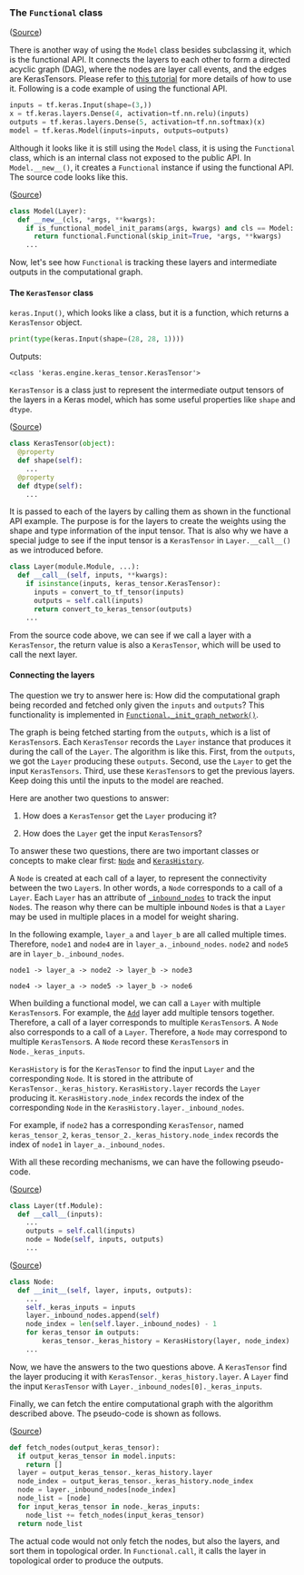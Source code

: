 ### The `Functional` class

([Source](https://github.com/keras-team/keras/blob/v2.6.0/keras/engine/functional.py#L41))

There is another way of using the `Model` class besides subclassing it, which
is the functional API. It connects the layers to each other to form a directed
acyclic graph (DAG), where the nodes are layer call events, and the edges are
KerasTensors. Please refer to [this
tutorial](https://keras.io/guides/functional_api/) for more details of how to
use it. Following is a code example of using the functional API.

```py
inputs = tf.keras.Input(shape=(3,))
x = tf.keras.layers.Dense(4, activation=tf.nn.relu)(inputs)
outputs = tf.keras.layers.Dense(5, activation=tf.nn.softmax)(x)
model = tf.keras.Model(inputs=inputs, outputs=outputs)
```

Although it looks like it is still using the `Model` class, it is 
using the `Functional` class, which is an internal class not exposed to the
public API. In `Model.__new__()`, it creates a `Functional` instance if using
the functional API. The source code looks like this.

([Source](https://github.com/keras-team/keras/blob/v2.6.0/keras/engine/training.py#L189))

```py
class Model(Layer):
  def __new__(cls, *args, **kwargs):
    if is_functional_model_init_params(args, kwargs) and cls == Model:
      return functional.Functional(skip_init=True, *args, **kwargs)
    ...
```

Now, let's see how `Functional` is tracking these layers and intermediate
outputs in the computational graph.

#### The `KerasTensor` class

`keras.Input()`, which looks like a class, but it is a function, which
returns a `KerasTensor` object.

```py
print(type(keras.Input(shape=(28, 28, 1))))
```

Outputs:

```
<class 'keras.engine.keras_tensor.KerasTensor'>
```

`KerasTensor` is a class just to represent the intermediate output tensors of
the layers in a Keras model, which has some useful properties like `shape` and
`dtype`.

([Source](https://github.com/keras-team/keras/blob/v2.6.0/keras/engine/keras_tensor.py#L30))

```py
class KerasTensor(object):
  @property
  def shape(self):
    ...
  @property
  def dtype(self):
    ...
```

It is passed to each of the layers by calling them as shown in the functional
API example. The purpose is for the layers to create the weights using the
shape and type information of the input tensor. That is also why we have a
special judge to see if the input tensor is a `KerasTensor` in
`Layer.__call__()` as we introduced before.

```py
class Layer(module.Module, ...):
  def __call__(self, inputs, **kwargs):
    if isinstance(inputs, keras_tensor.KerasTensor):
      inputs = convert_to_tf_tensor(inputs)
      outputs = self.call(inputs)
      return convert_to_keras_tensor(outputs)
    ...
```

From the source code above, we can see if we call a layer with a `KerasTensor`,
the return value is also a `KerasTensor`, which will be used to call the next
layer.

#### Connecting the layers

The question we try to answer here is: How did the computational graph being
recorded and fetched only given the `inputs` and `outputs`? This functionality
is implemented in
[`Functional._init_graph_network()`](https://github.com/keras-team/keras/blob/v2.6.0/keras/engine/functional.py#L112).

The graph is being fetched starting from the `outputs`, which is a list of
`KerasTensor`s. Each `KerasTensor` records the `Layer` instance that produces
it during the call of the `Layer`. The algorithm is like this. First, from
the `outputs`, we got the `Layer` producing these `outputs`. Second, use 
the `Layer` to get the input `KerasTensors`. Third, use these `KerasTensor`s to
get the previous layers. Keep doing this until the inputs to the model are
reached.

Here are another two questions to answer:

1. How does a `KerasTensor` get the `Layer` producing it?

2. How does the `Layer` get the input `KerasTensor`s?

To answer these two questions, there are two important classes or concepts to
make clear first:
[`Node`](https://github.com/keras-team/keras/blob/v2.6.0/keras/engine/node.py#L33)
and
[`KerasHistory`](https://github.com/keras-team/keras/blob/v2.6.0/keras/engine/node.py#L261).

A `Node` is created at each call of a layer, to represent the connectivity
between the two `Layer`s. In other words, a `Node` corresponds to a call of a
`Layer`. Each `Layer` has an attribute of
[`_inbound_nodes`](https://github.com/keras-team/keras/blob/v2.6.0/keras/engine/base_layer.py#L2258)
to track the input `Node`s. The reason why there can be multiple inbound
`Node`s is that a `Layer` may be used in multiple places in a model for weight
sharing.

In the following example, `layer_a` and `layer_b` are all called multiple
times. Therefore, `node1` and `node4` are in `layer_a._inbound_nodes`.
`node2` and `node5` are in `layer_b._inbound_nodes`.

`node1 -> layer_a -> node2 -> layer_b -> node3`

`node4 -> layer_a -> node5 -> layer_b -> node6`

When building a functional model, we can call a `Layer` with multiple
`KerasTensor`s. For example, the
[`Add`](https://keras.io/api/layers/merging_layers/add/) layer add multiple
tensors together. Therefore, a call of a layer corresponds to multiple
`KerasTensor`s. A `Node` also corresponds to a call of a `Layer`. Therefore,
a `Node` may correspond to multiple `KerasTensor`s. A `Node` record these
`KerasTensor`s in `Node._keras_inputs`.

`KerasHistory` is for the `KerasTensor` to find the input `Layer` and the
corresponding `Node`. It is stored in the attribute of
`KerasTensor._keras_history`. `KerasHistory.layer` records the `Layer`
producing it. `KerasHistory.node_index` records the index of the corresponding
`Node` in the `KerasHistory.layer._inbound_nodes`.

For example, if `node2` has a corresponding `KerasTensor`, named
`keras_tensor_2`, `keras_tensor_2._keras_history.node_index` records the index
of `node1` in `layer_a._inbound_nodes`.

With all these recording mechanisms, we can have the following pseudo-code.

([Source](https://github.com/keras-team/keras/blob/v2.6.0/keras/engine/base_layer.py#L2591))

```py
class Layer(tf.Module):
  def __call__(inputs):
    ...
    outputs = self.call(inputs)
    node = Node(self, inputs, outputs)
    ...
```

([Source](https://github.com/keras-team/keras/blob/v2.6.0/keras/engine/node.py#L96-L100))

```py
class Node:
  def __init__(self, layer, inputs, outputs):
    ...
    self._keras_inputs = inputs
    layer._inbound_nodes.append(self)
    node_index = len(self.layer._inbound_nodes) - 1
    for keras_tensor in outputs:
        keras_tensor._keras_history = KerasHistory(layer, node_index)
    ...
```

Now, we have the answers to the two questions above. A `KerasTensor` find the
layer producing it with `KerasTensor._keras_history.layer`. A `Layer` find the
input `KerasTensor` with `Layer._inbound_nodes[0]._keras_inputs`.

Finally, we can fetch the entire computational graph with the algorithm
described above. The pseudo-code is shown as follows.

([Source](https://github.com/keras-team/keras/blob/v2.6.0/keras/engine/functional.py#L1031))

```py
def fetch_nodes(output_keras_tensor):
  if output_keras_tensor in model.inputs:
    return []
  layer = output_keras_tensor._keras_history.layer
  node_index = output_keras_tensor._keras_history.node_index
  node = layer._inbound_nodes[node_index]
  node_list = [node]
  for input_keras_tensor in node._keras_inputs:
    node_list += fetch_nodes(input_keras_tensor)
  return node_list
```

The actual code would not only fetch the nodes, but also the layers, and sort
them in topological order. In `Functional.call`, it calls the layer in
topological order to produce the outputs.
